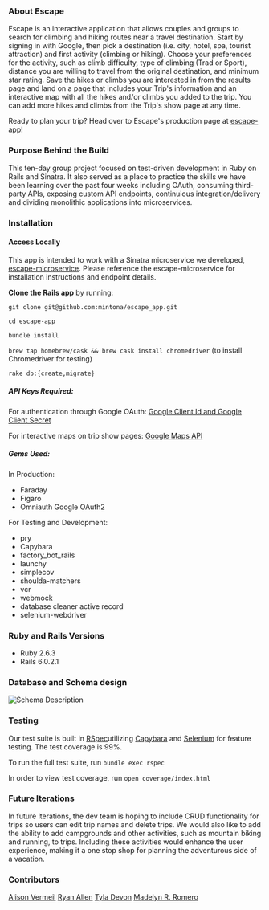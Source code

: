 ### About Escape

Escape is an interactive application that allows couples and groups to search for climbing and hiking routes near a travel destination. Start by signing in with Google, then pick a destination (i.e. city, hotel, spa, tourist attraction) and first activity (climbing or hiking). Choose your preferences for the activity, such as climb difficulty, type of climbing (Trad or Sport), distance you are willing to travel from the original destination, and minimum star rating. Save the hikes or climbs you are interested in from the results page and land on a page that includes your Trip's information and an interactive map with all the hikes and/or climbs you added to the trip. You can add more hikes and climbs from the Trip's show page at any time.

Ready to plan your trip? Head over to Escape's production page at [escape-app](https://escape-app.herokuapp.com/)!

### Purpose Behind the Build

This ten-day group project focused on test-driven development in Ruby on Rails and Sinatra. It also served as a place to practice the skills we have been learning over the past four weeks including OAuth, consuming third-party APIs, exposing custom API endpoints, continuious integration/delivery and dividing monolithic applications into microservices. 

### Installation

#### Access Locally

This app is intended to work with a Sinatra microservice we developed, [escape-microservice](https://github.com/mintona/escape_microservice). Please reference the escape-microservice for installation instructions and endpoint details.


**Clone the Rails app** by running:

`git clone git@github.com:mintona/escape_app.git`

`cd escape-app`

`bundle install`

`brew tap homebrew/cask && brew cask install chromedriver` (to install Chromedriver for testing)

`rake db:{create,migrate}`

##### API Keys Required:

For authentication through Google OAuth: [Google Client Id and Google Client Secret](https://console.developers.google.com/cloud-resource-manager)

For interactive maps on trip show pages: [Google Maps API](https://developers.google.com/maps/documentation/javascript/get-api-key)

##### Gems Used:

In Production:
* Faraday
* Figaro
* Omniauth Google OAuth2

For Testing and Development:
* pry
* Capybara
* factory_bot_rails
* launchy
* simplecov
* shoulda-matchers
* vcr
* webmock
* database cleaner active record
* selenium-webdriver

### Ruby and Rails Versions
- Ruby 2.6.3
- Rails 6.0.2.1

### Database and Schema design

![Schema Description](https://github.com/mintona/escape_app/blob/readme/app/assets/images/schema_design/Screen%20Shot%202020-02-27%20at%201.02.31%20PM.png)

### Testing

Our test suite is built in [RSpec](https://github.com/rspec/rspec)utilizing [Capybara](https://github.com/teamcapybara/capybara) and [Selenium](https://github.com/SeleniumHQ/selenium/tree/master/rb) for feature testing. The test coverage is 99%.

To run the full test suite, run `bundle exec rspec`

In order to view test coverage, run `open coverage/index.html`

### Future Iterations

In future iterations, the dev team is hoping to include CRUD functionality for trips so users can edit trip names and delete trips. We would also like to add the ability to add campgrounds and other activities, such as mountain biking and running, to trips. Including these activities would enhance the user experience, making it a one stop shop for planning the adventurous side of a vacation.

### Contributors

[Alison Vermeil](https://github.com/mintona)
[Ryan Allen](https://github.com/rallen20)
[Tyla Devon](https://github.com/tyladevon)
[Madelyn R. Romero](https://github.com/madelynrr)

